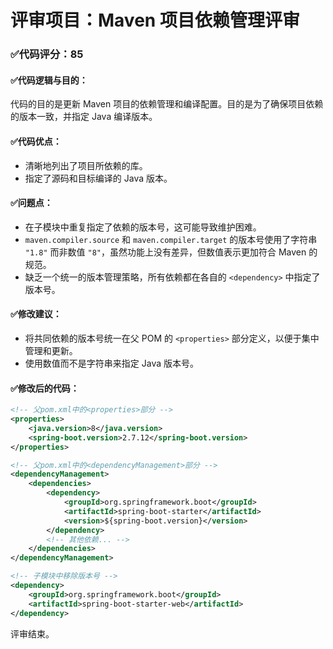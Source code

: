 # 评审项目：Maven 项目依赖管理评审

### ✅代码评分：85

#### ✅代码逻辑与目的：
代码的目的是更新 Maven 项目的依赖管理和编译配置。目的是为了确保项目依赖的版本一致，并指定 Java 编译版本。

#### ✅代码优点：
- 清晰地列出了项目所依赖的库。
- 指定了源码和目标编译的 Java 版本。

#### ✅问题点：
- 在子模块中重复指定了依赖的版本号，这可能导致维护困难。
- `maven.compiler.source` 和 `maven.compiler.target` 的版本号使用了字符串 `"1.8"` 而非数值 `"8"`，虽然功能上没有差异，但数值表示更加符合 Maven 的规范。
- 缺乏一个统一的版本管理策略，所有依赖都在各自的 `<dependency>` 中指定了版本号。

#### ✅修改建议：
- 将共同依赖的版本号统一在父 POM 的 `<properties>` 部分定义，以便于集中管理和更新。
- 使用数值而不是字符串来指定 Java 版本号。

#### ✅修改后的代码：
```xml
<!-- 父pom.xml中的<properties>部分 -->
<properties>
    <java.version>8</java.version>
    <spring-boot.version>2.7.12</spring-boot.version>
</properties>

<!-- 父pom.xml中的<dependencyManagement>部分 -->
<dependencyManagement>
    <dependencies>
        <dependency>
            <groupId>org.springframework.boot</groupId>
            <artifactId>spring-boot-starter</artifactId>
            <version>${spring-boot.version}</version>
        </dependency>
        <!-- 其他依赖... -->
    </dependencies>
</dependencyManagement>

<!-- 子模块中移除版本号 -->
<dependency>
    <groupId>org.springframework.boot</groupId>
    <artifactId>spring-boot-starter-web</artifactId>
</dependency>
```

评审结束。